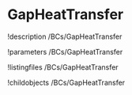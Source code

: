 <!-- MOOSE Documentation Stub: Remove this when content is added. -->

# GapHeatTransfer
!description /BCs/GapHeatTransfer

!parameters /BCs/GapHeatTransfer

!listingfiles /BCs/GapHeatTransfer

!childobjects /BCs/GapHeatTransfer
